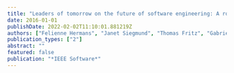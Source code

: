 ```yaml
---
title: "Leaders of tomorrow on the future of software engineering: A roundtable"
date: 2016-01-01
publishDate: 2022-02-02T11:10:01.881219Z
authors: ["Felienne Hermans", "Janet Siegmund", "Thomas Fritz", "Gabriele Bavota", "Meiyappan Nagappan", "Abram Hindle", "Yasutaka Kamei", "Ali Mesbah", "Bram Adams"]
publication_types: ["2"]
abstract: ""
featured: false
publication: "*IEEE Software*"
---
```


